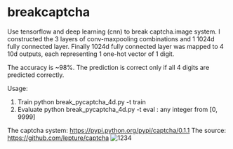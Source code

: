 # breakcaptcha
Use tensorflow and deep learning (cnn) to break captcha.image system.
I constructed the 3 layers of conv-maxpooling combinations and 1 1024d fully connected layer. Finally 1024d fully connected layer was mapped to 4 10d outputs, each representing 1 one-hot vector of 1 digit.

The accuracy is ~98%. The prediction is correct only if all 4 digits are predicted correctly.

Usage:
1. Train
    python break_pycaptcha_4d.py -t train
2. Evaluate
    python break_pycaptcha_4d.py -t eval <NUM>
    <NUM>: any integer from [0, 9999]

The captcha system: https://pypi.python.org/pypi/captcha/0.1.1
The source: https://github.com/lepture/captcha
![1234](https://cloud.githubusercontent.com/assets/290496/5213632/95e68768-764b-11e4-862f-d95a8f776cdd.png)

